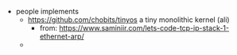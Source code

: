 - people implements
	- https://github.com/chobits/tinyos a tiny monolithic kernel (ali)
		- from: https://www.saminiir.com/lets-code-tcp-ip-stack-1-ethernet-arp/
	-